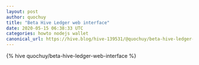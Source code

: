 ```yaml
---
layout: post
author: quochuy
title: "Beta Hive Ledger web interface"
date: 2020-05-15 06:38:33 UTC
categories: howto nodejs wallet
canonical_url: https://hive.blog/hive-139531/@quochuy/beta-hive-ledger-web-interface
---
```

{% hive quochuy/beta-hive-ledger-web-interface %}
